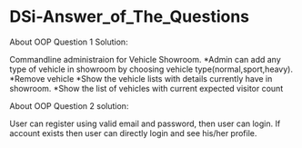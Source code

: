 # DSi-Answer_of_The_Questions


About OOP Question 1 Solution:

Commandline administraion for Vehicle Showroom.
*Admin can add any type of vehicle in showroom by choosing vehicle type(normal,sport,heavy).
*Remove vehicle
*Show the vehicle lists with details currently have in showroom.
*Show the list of vehicles with current expected visitor count



About OOP Question 2 solution:

User can register using valid email and password, then user can login.
If account exists then user can directly login and see his/her profile.

